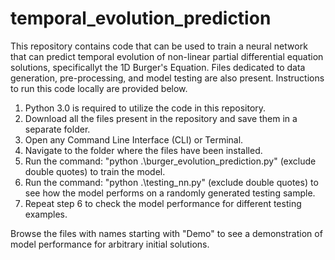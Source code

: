 # temporal_evolution_prediction
This repository contains code that can be used to train a neural network that can predict temporal evolution of non-linear partial differential equation solutions, specificallyt the 1D Burger's Equation. Files dedicated to data generation, pre-processing, and model testing are also present. Instructions to run this code locally are provided below.

1. Python 3.0 is required to utilize the code in this repository.
2. Download all the files present in the repository and save them in a separate folder.
3. Open any Command Line Interface (CLI) or Terminal.
4. Navigate to the folder where the files have been installed.
5. Run the command: "python .\burger_evolution_prediction.py" (exclude double quotes) to train the model.
6. Run the command: "python .\testing_nn.py" (exclude double quotes) to see how the model performs on a randomly generated testing sample.
7. Repeat step 6 to check the model performance for different testing examples.

Browse the files with names starting with "Demo" to see a demonstration of model performance for arbitrary initial solutions.
